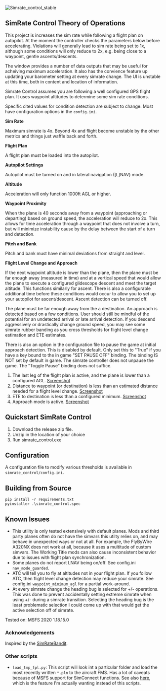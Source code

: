 ![Simrate_control_stable](https://user-images.githubusercontent.com/5230957/132078269-3588d11b-978a-4110-85bc-a634f18469c8.PNG)

## SimRate Control Theory of Operations

This project is increases the sim rate while following a flight plan on
autopilot. At the moment the controller checks the parameters below before
accelerating. Violations will generally lead to sim rate being set to 1x,
although some conditions will only reduce to 2x, e.g. being close to a waypoint,
gentle ascents/descents.

The window provides a number of data outputs that may be useful for acheiving
maximum acceleration. It also has the convience feature up updating your
barometer setting at every simrate change. The UI is unstable at this time, both
in content and location of information.

Simrate Control assumes you are following a well configured GPS flight plan. It
uses waypoint altitudes to determine some sim rate conditions.

Specific cited values for condition detection are subject to change. Most have
configuration options in the `config.ini`.

**Sim Rate**

Maximum simrate is 4x. Beyond 4x and flight become unstable by the other metrics
and things just waffle back and forth.

**Flight Plan**

A flight plan must be loaded into the autopilot.

**Autopilot Settings**

Autopilot must be turned on and in lateral navigation ([L]NAV) mode.

**Altitude**

Acceleration will only function 1000ft AGL or higher.

**Waypoint Proximity**

When the plane is 40 seconds away from a waypoint (approaching or departing)
based on ground speed, the acceleration will reduce to 2x. This allows for time
acceleration through a waypoint that does not involve a turn, but will minimize
instability cause by the delay between the start of a turn and detection.

**Pitch and Bank**

Pitch and bank must have minimal deviations from straight and level.

**Flight Level Change and Approach**

If the next waypoint altitude is lower than the plane, then the plane must be
far enough away (measured in time) and at a vertical speed that would allow the
plane to execute a configured glidescope descent and meet the target altitude.
This functions similarly for ascent. There is also a configurable additional
time before these conditions would occur to allow you to set up your autopilot
for ascent/descent. Ascent detection can be turned off.

The plane must be far enough away from the a destination. An approach is
detected based on a few conditions. User should still be mindful of the
potential for an undetected arrival or late arrival detection. If you descend
aggressively or drastically change ground speed, you may see some simrate rubber
banding as you cross thresholds for flight level change estimation and ETE
estimates.

There is also an option in the configuration file to pause the game at initial
approach detection. This is disabled by default. Only set this to "True" if you
have a key bound to the in game "SET PAUSE OFF" binding. The binding IS NOT set
by default in game. The simrate controller does not unpause the game. The
"Toggle Pause" binding does not suffice.

1. The last leg of the flight plan is active, and the plane is lower than a configured AGL.
[Screenshot](https://user-images.githubusercontent.com/5230957/98481103-f5244180-21c5-11eb-899c-8ea748daad4c.PNG)
2. Distance to waypoint (or destination) is less than an estimated distance needed for a flight level change.
[Screenshot](https://user-images.githubusercontent.com/5230957/98481109-f5bcd800-21c5-11eb-9403-062f325c4a7b.PNG)
3. ETE to destination is less than a configured minimum.
[Screenshot](https://user-images.githubusercontent.com/5230957/98481108-f5bcd800-21c5-11eb-8096-437def4d4939.PNG)
4. Approach mode is active.
[Screenshot](https://user-images.githubusercontent.com/5230957/98481102-f48bab00-21c5-11eb-946e-7a2e3a5653b7.PNG)

## Quickstart SimRate Control

1. Download the release zip file.
2. Unzip in the location of your choice
3. Run simrate_control.exe

## Configuration

A configuration file to modify various thresholds is available in
`simrate_control/config.ini`.

## Building from Source

```
pip install -r requirements.txt
pyinstaller .\simrate_control.spec
```

## Known Issues

* This utility is only tested extensively with default planes. Mods and third
  party planes often do not have the simvars this utilty relies on, and may
  behave in unexpected ways or not at all. For example, the FlyByWire A320NX
  does not work at all, because it uses a multitude of custom simvars. The
  Working Title mods can also cause inconsistent behavior due to issues with
  flight plan synchronization.
* Some planes do not report LNAV being on/off. See config.ini
  `nav_mode_guarded`.
* ATC will tell you to fly at altitudes not in your flight plan. If you follow
  ATC, then flight level change detection may reduce your simrate. See
  config.ini `waypoint_minimum_agl` for a partial work-around.
* At every simrate change the heading bug is selected for +/- operations. This
  was done to prevent accidentally setting extreme simrate when using +/- during
  a simrate transition. Selecting the heading bug is the least problematic
  selection I could come up with that would get the active selection off of
  simrate.

Tested on: MSFS 2020 1.18.15.0

### Acknowledgements

Inspired by the [SimRateBandit](https://github.com/dga711/msfs-simratebandit).

### Other scripts

* `load_tmp_fpl.py`: This script will look int a particular folder and load the
  most recently written `*.pln` to the aircraft FMS. Has a lot of caveats
  because of MSFS support for SimConnect functions. See also
  [here](https://github.com/albar965/littlenavmap/issues/35#issuecomment-716013932),
  which is the feature I'm actually wanting instead of this scripts.
